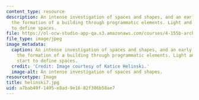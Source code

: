 ```yaml
---
content_type: resource
description: An intense investigation of spaces and shapes, and an early attempt at
  the formation of a building through programmatic elements. Light and materials start
  to define spaces.
file: https://ol-ocw-studio-app-qa.s3.amazonaws.com/courses/4-155b-architectural-design-level-iii-a-student-center-for-mit-fall-2004/a7bab49f1495e8ad9e1682f306b58ae7_helinski7.jpg
file_type: image/jpeg
image_metadata:
  caption: An intense investigation of spaces and shapes, and an early attempt at
    the formation of a building through programmatic elements. Light and materials
    start to define spaces.
  credit: 'Credit: Image courtesy of Katice Helinski.'
  image-alt: An intense investigation of spaces and shapes.
resourcetype: Image
title: helinski7.jpg
uid: a7bab49f-1495-e8ad-9e16-82f306b58ae7
---
```

